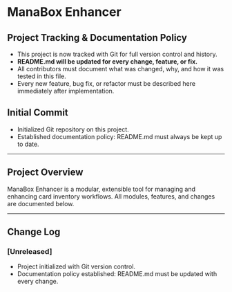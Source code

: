 # ManaBox Enhancer

## Project Tracking & Documentation Policy

- This project is now tracked with Git for full version control and history.
- **README.md will be updated for every change, feature, or fix.**
- All contributors must document what was changed, why, and how it was tested in this file.
- Every new feature, bug fix, or refactor must be described here immediately after implementation.

## Initial Commit
- Initialized Git repository on this project.
- Established documentation policy: README.md must always be kept up to date.

---

## Project Overview

ManaBox Enhancer is a modular, extensible tool for managing and enhancing card inventory workflows. All modules, features, and changes are documented below.

---

## Change Log

### [Unreleased]
- Project initialized with Git version control.
- Documentation policy established: README.md must be updated with every change.
